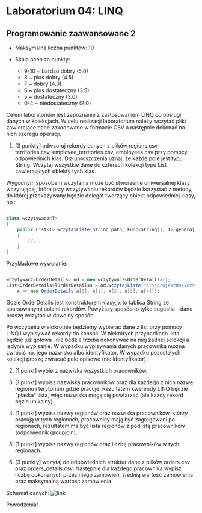 # Laboratorium 04: LINQ
## Programowanie zaawansowane 2

- Maksymalna liczba punktów: 10

- Skala ocen za punkty:
    - 9-10 ~ bardzo dobry (5.0)
    - 8 ~ plus dobry (4.5)
    - 7 ~ dobry (4.0)
    - 6 ~ plus dostateczny (3.5)
    - 5 ~ dostateczny (3.0)
    - 0-4 ~ niedostateczny (2.0)

Celem laboratorium jest zapoznanie z zastosowaniem LINQ do obsługi danych w kolekcjach. W celu realizacji laboratorium należy wczytać pliki zawierające dane zakodowane w formacie CSV a następnie dokonać na nich szeregu operacji.

1. [3 punkty] odwzoruj rekordy danych z plików regions.csv, territories.csv, employee_territories.csv, employees.csv przy pomocy odpowiednich klas. Dla uproszczenia uznaj, że każde pole jest typu String. Wczytaj wszystkie dane do czterech kolekcji typu List zawierających obiekty tych klas. 

Wygodnym sposobem wczytania może być stworzenie uniwersalnej klasy wczytującej, która przy wczytywaniu rekordów będzie korzystać z metody, do której przekazywany będzie delegat tworzący obiekt odpowiedniej klasy, np.:

```cs

class wczytywacz<T>
{
    public List<T> wczytajListe(String path, Func<String[], T> generuj)
    {
        //...
    }
}

```

Przykładowe wywołanie:

```cs

wczytywacz<OrderDetails> od = new wczytywacz<OrderDetails>();
List<OrderDetails>lOrderDetailss = od.wczytajListe("c:\\projekt04\\cvs\\orders_details.csv",
    x => new OrderDetails(x[0], x[1], x[2], x[3], x[4]));

```

Gdzie OrderDetails jest konstruktorem klasy, x to tablica String ze sparsowanymi polami rekordów. Powyższy sposób to tylko sugestia - dane proszę wczytać w dowolny sposób.

Po wczytaniu wielokrotnie będziemy wybierać dane z list przy pomocy LINQ i wypisywać rekordy do konsoli. W niektórych przypadkach lista będzie już gotowa i nie będzie trzeba dokonywać na niej żadnej selekcji a jedynie wypisanie. W wypadku wypisywania danych pracownika można zwrócić np. jego nazwisko albo identyfikator. W wypadku pozostałych kolekcji proszę zwracać pole opisowe (nie identyfikator).

2. [1 punkt] wybierz nazwiska wszystkich pracowników.

3. [1 punkt] wypisz nazwiska pracowników oraz dla każdego z nich nazwę regionu i terytorium gdzie pracuje. Rezultatem kwerendy LINQ będzie "płaska" lista, więc nazwiska mogą się powtarzać (ale każdy rekord bęzie unikalny).

4. [1 punkt] wypisz nazwy regionów oraz nazwiska pracowników, którzy pracują w tych regionach, pracownicy mają być zagregowani po regionach, rezultatem ma być lista regionów z podlistą pracowników (odpowiednik groupjoin).

5. [1 punkt] wypisz nazwy regionów oraz liczbę pracowników w tych regionach.

6. [3 punkty] wczytaj do odpowiednich struktur dane z plików orders.csv oraz orders_details.csv. Następnie dla każdego pracownika wypisz liczbę dokonanych przez niego zamówień, średnią wartość zamówienia oraz maksymalną wartość zamówienia.

Schemat danych:
![link](schemat.jpeg)

Powodzenia!
